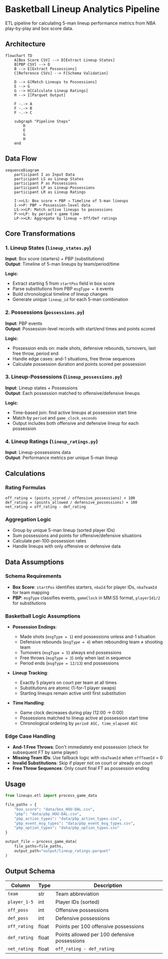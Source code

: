 # Basketball Lineup Analytics Pipeline

ETL pipeline for calculating 5-man lineup performance metrics from NBA play-by-play and box score data.

## Architecture

```mermaid
flowchart TD
    A[Box Score CSV] --> D[Extract Lineup States]
    B[PBP CSV] --> D
    B --> E[Extract Possessions]
    C[Reference CSVs] --> F[Schema Validation]
    
    D --> G[Match Lineups to Possessions]
    E --> G
    G --> H[Calculate Lineup Ratings]
    H --> I[Parquet Output]
    
    F -.-> A
    F -.-> B
    F -.-> C
    
    subgraph "Pipeline Steps"
        D
        E
        G
        H
    end
```

## Data Flow

```mermaid
sequenceDiagram
    participant I as Input Data
    participant LS as Lineup States
    participant P as Possessions  
    participant LP as Lineup-Possessions
    participant LR as Lineup Ratings
    
    I->>LS: Box score + PBP → Timeline of 5-man lineups
    I->>P: PBP → Possession-level data
    LS->>LP: Match active lineups to possessions
    P->>LP: by period + game time
    LP->>LR: Aggregate by lineup → Off/Def ratings
```

## Core Transformations

### 1. Lineup States (`lineup_states.py`)
**Input**: Box score (starters) + PBP (substitutions)  
**Output**: Timeline of 5-man lineups by team/period/time

**Logic**:
- Extract starting 5 from `startPos` field in box score
- Parse substitutions from PBP `msgType = 8` events
- Build chronological timeline of lineup changes
- Generate unique `lineup_id` for each 5-man combination

### 2. Possessions (`possessions.py`)
**Input**: PBP events  
**Output**: Possession-level records with start/end times and points scored

**Logic**:
- Possession ends on: made shots, defensive rebounds, turnovers, last free throw, period end
- Handle edge cases: and-1 situations, free throw sequences
- Calculate possession duration and points scored per possession

### 3. Lineup-Possessions (`lineup_possessions.py`)
**Input**: Lineup states + Possessions  
**Output**: Each possession matched to offensive/defensive lineups

**Logic**:
- Time-based join: find active lineups at possession start time
- Match by `period` and `game_clock_seconds`
- Output includes both offensive and defensive lineup for each possession

### 4. Lineup Ratings (`lineup_ratings.py`)
**Input**: Lineup-possessions data  
**Output**: Performance metrics per unique 5-man lineup

## Calculations

### Rating Formulas
```
off_rating = (points_scored / offensive_possessions) × 100
def_rating = (points_allowed / defensive_possessions) × 100  
net_rating = off_rating - def_rating
```

### Aggregation Logic
- Group by unique 5-man lineup (sorted player IDs)
- Sum possessions and points for offensive/defensive situations
- Calculate per-100-possession rates
- Handle lineups with only offensive or defensive data

## Data Assumptions

### Schema Requirements
- **Box Score**: `startPos` identifies starters, `nbaId` for player IDs, `nbaTeamId` for team mapping
- **PBP**: `msgType` classifies events, `gameClock` in MM:SS format, `playerId1/2` for substitutions

### Basketball Logic Assumptions
- **Possession Endings**: 
  - Made shots (`msgType = 1`) end possessions unless and-1 situation
  - Defensive rebounds (`msgType = 4`) when rebounding team ≠ shooting team
  - Turnovers (`msgType = 5`) always end possessions
  - Free throws (`msgType = 3`) only when last in sequence
  - Period ends (`msgType = 12/13`) end possessions

- **Lineup Tracking**:
  - Exactly 5 players on court per team at all times
  - Substitutions are atomic (1-for-1 player swaps)
  - Starting lineups remain active until first substitution

- **Time Handling**:
  - Game clock decreases during play (12:00 → 0:00)
  - Possessions matched to lineup active at possession start time
  - Chronological ordering by `period ASC, time_elapsed ASC`

### Edge Case Handling
- **And-1 Free Throws**: Don't immediately end possession (check for subsequent FT by same player)
- **Missing Team IDs**: Use fallback logic with `nbaTeamId` when `offTeamId` = 0
- **Invalid Substitutions**: Skip if player not on court or already on court
- **Free Throw Sequences**: Only count final FT as possession ending

## Usage

```python
from lineups.etl import process_game_data

file_paths = {
    "box_score": "data/box_HOU-DAL.csv",
    "pbp": "data/pbp_HOU-DAL.csv",
    "pbp_action_types": "data/pbp_action_types.csv",
    "pbp_event_msg_types": "data/pbp_event_msg_types.csv", 
    "pbp_option_types": "data/pbp_option_types.csv"
}

output_file = process_game_data(
    file_paths=file_paths,
    output_path="output/lineup_ratings.parquet"
)
```

## Output Schema

| Column | Type | Description |
|--------|------|-------------|
| `team` | str | Team abbreviation |
| `player_1-5` | int | Player IDs (sorted) |
| `off_poss` | int | Offensive possessions |
| `def_poss` | int | Defensive possessions |
| `off_rating` | float | Points per 100 offensive possessions |
| `def_rating` | float | Points allowed per 100 defensive possessions |
| `net_rating` | float | `off_rating - def_rating` |